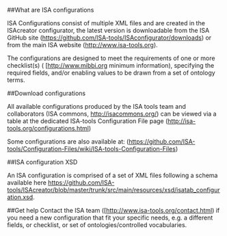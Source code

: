 ##What are ISA configurations

ISA Configurations consist of multiple XML files and are created in the ISAcreator configurator, the latest version is downloadable from the ISA GitHub site (https://github.com/ISA-tools/ISAconfigurator/downloads) or from the main ISA website (http://www.isa-tools.org).

The configurations are designed to meet the requirements of one or more checklist(s) ( [http://www.mibbi.org minimum information), specifying the required fields, and/or enabling values to be drawn from a set of ontology terms.

##Download configurations

All available configurations produced by the ISA tools team and collaborators (ISA commons, http://isacommons.org/) can be viewed via a table at the dedicated ISA-tools Configuration File page
(http://isa-tools.org/configurations.html)

Some configurations are also available at:
(https://github.com/ISA-tools/Configuration-Files/wiki/ISA-tools-Configuration-Files)

##ISA configuration XSD

An ISA configuration is comprised of a set of XML files following a schema available here https://github.com/ISA-tools/ISAcreator/blob/master/trunk/src/main/resources/xsd/isatab_configuration.xsd.

##Get help
Contact the ISA team ([http://www.isa-tools.org/contact.html) if you need a new configuration that fit your specific needs, e.g. a different fields, or checklist, or set of ontologies/controlled vocabularies.
